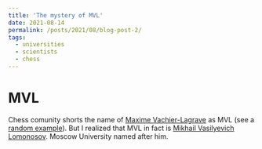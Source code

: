 ```yaml
---
title: 'The mystery of MVL'
date: 2021-08-14
permalink: /posts/2021/08/blog-post-2/
tags:
  - universities
  - scientists
  - chess
---
```



MVL
======

Chess comunity shorts the name of [Maxime Vachier-Lagrave](https://en.wikipedia.org/wiki/Maxime_Vachier-Lagrave) as MVL (see a [random example]()). But I realized that MVL in fact is [Mikhail Vasilyevich Lomonosov](https://en.wikipedia.org/wiki/Mikhail_Lomonosov). Moscow University named after him. 


